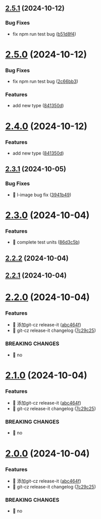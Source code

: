 

## [2.5.1](https://github.com/jiaozenghui/p-test-components/compare/v2.5.0...v2.5.1) (2024-10-12)


### Bug Fixes

* fix npm run test bug ([b51d8f4](https://github.com/jiaozenghui/p-test-components/commit/b51d8f4df9e4129b396918b4262d34da61f07cf7))

# [2.5.0](https://github.com/jiaozenghui/p-test-components/compare/v2.3.1...v2.5.0) (2024-10-12)


### Bug Fixes

* fix npm run test bug ([2c66bb3](https://github.com/jiaozenghui/p-test-components/commit/2c66bb388e89f255a81aa663870bc0bc22cc100b))


### Features

* add new type ([841350d](https://github.com/jiaozenghui/p-test-components/commit/841350d920c7c3a4abe6271e6d46e53ef0cc01ea))

# [2.4.0](https://github.com/jiaozenghui/p-test-components/compare/v2.3.1...v2.4.0) (2024-10-12)


### Features

* add new type ([841350d](https://github.com/jiaozenghui/p-test-components/commit/841350d920c7c3a4abe6271e6d46e53ef0cc01ea))

## [2.3.1](https://github.com/jiaozenghui/p-test-components/compare/v2.3.0...v2.3.1) (2024-10-05)


### Bug Fixes

* 🐛 l-image bug fix ([3941b49](https://github.com/jiaozenghui/p-test-components/commit/3941b49c50589a62fa449dcc138418b291866d19))

# [2.3.0](https://github.com/jiaozenghui/p-test-components/compare/v2.2.2...v2.3.0) (2024-10-04)


### Features

* 🎸 complete test units ([86d3c5b](https://github.com/jiaozenghui/p-test-components/commit/86d3c5bde6944deebd7a7f166e28c8e48d57fed3))

## [2.2.2](https://github.com/jiaozenghui/p-test-components/compare/v2.2.0...v2.2.2) (2024-10-04)

## [2.2.1](https://github.com/jiaozenghui/p-test-components/compare/v2.2.0...v2.2.1) (2024-10-04)

# [2.2.0](https://github.com/jiaozenghui/p-test-components/compare/v1.0.11...v2.2.0) (2024-10-04)


### Features

* 🎸 添加git-cz release-it ([abc464f](https://github.com/jiaozenghui/p-test-components/commit/abc464f0571813b7191bc58e37479e0dfee74b76))
* 🎸 git-cz release-it changelog ([7c29c25](https://github.com/jiaozenghui/p-test-components/commit/7c29c25fa16ac2eb8fd689f187bdecd313ddcb37))


### BREAKING CHANGES

* 🧨 no

# [2.1.0](https://github.com/jiaozenghui/p-test-components/compare/v1.0.11...v2.1.0) (2024-10-04)


### Features

* 🎸 添加git-cz release-it ([abc464f](https://github.com/jiaozenghui/p-test-components/commit/abc464f0571813b7191bc58e37479e0dfee74b76))
* 🎸 git-cz release-it changelog ([7c29c25](https://github.com/jiaozenghui/p-test-components/commit/7c29c25fa16ac2eb8fd689f187bdecd313ddcb37))


### BREAKING CHANGES

* 🧨 no

# [2.0.0](https://github.com/jiaozenghui/p-test-components/compare/v1.0.11...v2.0.0) (2024-10-04)


### Features

* 🎸 添加git-cz release-it ([abc464f](https://github.com/jiaozenghui/p-test-components/commit/abc464f0571813b7191bc58e37479e0dfee74b76))
* 🎸 git-cz release-it changelog ([7c29c25](https://github.com/jiaozenghui/p-test-components/commit/7c29c25fa16ac2eb8fd689f187bdecd313ddcb37))


### BREAKING CHANGES

* 🧨 no
